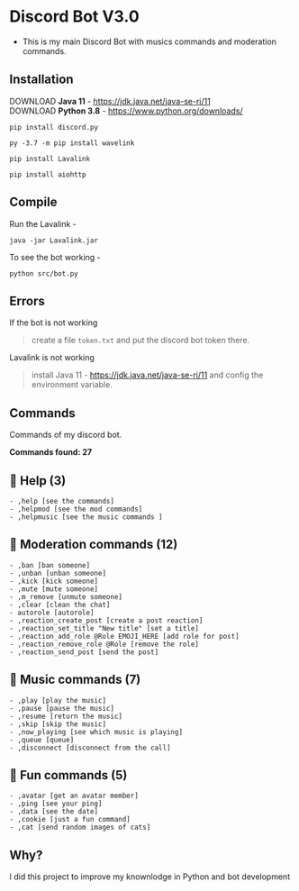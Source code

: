 # Discord Bot V3.0
- This is my main Discord Bot with musics commands and moderation commands.<br>

## Installation
DOWNLOAD **Java 11** - https://jdk.java.net/java-se-ri/11 <br>
DOWNLOAD **Python 3.8** - https://www.python.org/downloads/
```
pip install discord.py
```
```
py -3.7 -m pip install wavelink
```
```
pip install Lavalink
```
```
pip install aiohttp
```

## Compile 
Run the Lavalink - 
```
java -jar Lavalink.jar
```
To see the bot working - 
```
python src/bot.py
```
## Errors 
If the bot is not working 
>  create a file `token.txt` and put the discord bot token there.

Lavalink is not working 
> install Java 11 - https://jdk.java.net/java-se-ri/11 and config the environment variable.

## Commands 
Commands of my discord bot.

**Commands found: 27**
## 🤔 Help (3)
```
- ,help [see the commands]
- ,helpmod [see the mod commands]
- ,helpmusic [see the music commands ]
```

## 📜 Moderation commands (12)
```
- ,ban [ban someone]
- ,unban [unban someone]
- ,kick [kick someone]
- ,mute [mute someone]
- ,m_remove [unmute someone]
- ,clear [clean the chat]
- autorole [autorole]
- ,reaction_create_post [create a post reaction]
- ,reaction_set_title "New title" [set a title]
- ,reaction_add_role @Role EMOJI_HERE [add role for post]
- ,reaction_remove_role @Role [remove the role]
- ,reaction_send_post [send the post]
```

## 🎼 Music commands (7)
```
- ,play [play the music]
- ,pause [pause the music]
- ,resume [return the music]
- ,skip [skip the music]
- ,now_playing [see which music is playing]
- ,queue [queue]
- ,disconnect [disconnect from the call]
```

## 🍒 Fun commands (5)
```
- ,avatar [get an avatar member]
- ,ping [see your ping]
- ,data [see the date]
- ,cookie [just a fun command]
- ,cat [send random images of cats]
```

## Why? 
I did this project to improve my knownlodge in Python and bot development
